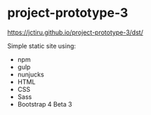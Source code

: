 # project-prototype-3
https://jctiru.github.io/project-prototype-3/dst/

Simple static site using:
- npm
- gulp
- nunjucks
- HTML
- CSS
- Sass
- Bootstrap 4 Beta 3
